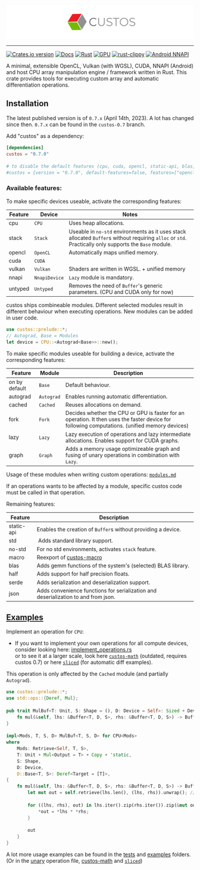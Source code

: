 ![custos logo](assets/custos.png)

<hr/>

[![Crates.io version](https://img.shields.io/crates/v/custos.svg)](https://crates.io/crates/custos)
[![Docs](https://docs.rs/custos/badge.svg?version=0.7.0)](https://docs.rs/custos/0.7.0/custos/)
[![Rust](https://github.com/elftausend/custos/actions/workflows/rust.yml/badge.svg)](https://github.com/elftausend/custos/actions/workflows/rust.yml)
[![GPU](https://github.com/elftausend/custos/actions/workflows/gpu.yml/badge.svg)](https://github.com/elftausend/custos/actions/workflows/gpu.yml)
[![rust-clippy](https://github.com/elftausend/custos/actions/workflows/rust-clippy.yml/badge.svg)](https://github.com/elftausend/custos/actions/workflows/rust-clippy.yml)
[![Android NNAPI](https://github.com/elftausend/custos/actions/workflows/android.yml/badge.svg)](https://github.com/elftausend/custos/actions/workflows/android.yml)

A minimal, extensible OpenCL, Vulkan (with WGSL), CUDA, NNAPI (Android) and host CPU array manipulation engine / framework written in Rust. 
This crate provides tools for executing custom array and automatic differentiation operations.<br>


## Installation

The latest published version is of `0.7.x` (April 14th, 2023). A lot has changed since then. `0.7.x` can be found in the `custos-0.7` branch.

Add "custos" as a dependency:
```toml
[dependencies]
custos = "0.7.0"

# to disable the default features (cpu, cuda, opencl, static-api, blas, macro) and use an own set of features:
#custos = {version = "0.7.0", default-features=false, features=["opencl", "blas"]}
```

### Available features: 

To make specific devices useable, activate the corresponding features:

Feature | Device | Notes
--- | --- | ---
cpu | `CPU` | Uses heap allocations.
stack | `Stack` | Useable in `no-std` environments as it uses stack allocated `Buffer`s without requiring `alloc` or `std`. Practically only supports the `Base` module.
opencl | `OpenCL` | Automatically maps unified memory. 
cuda | `CUDA` |
vulkan | `Vulkan` | Shaders are written in WGSL. + unified memory
nnapi | `NnapiDevice` | `Lazy` module is mandatory.
untyped | `Untyped` | Removes the need of `Buffer`'s generic parameters. (CPU and CUDA only for now)

custos ships combineable modules. Different selected modules result in different behaviour when executing operations.
New modules can be added in user code.
```rust
use custos::prelude::*; 
// Autograd, Base = Modules
let device = CPU::<Autograd<Base>>::new();
```
To make specific modules useable for building a device, activate the corresponding features:

Feature | Module | Description
--- | --- | ---
on by default | `Base` | Default behaviour.
autograd | `Autograd` | Enables running automatic differentiation.
cached | `Cached` | Reuses allocations on demand.
fork | `Fork` | Decides whether the CPU or GPU is faster for an operation. It then uses the faster device for following computations. (unified memory devices)
lazy | `Lazy` | Lazy execution of operations and lazy intermediate allocations. Enables support for CUDA graphs.
graph | `Graph` | Adds a memory usage optimizeable graph and fusing of unary operations in combination with `Lazy`.

Usage of these modules when writing custom operations: [`modules.md`](modules.md)

If an operations wants to be affected by a module, specific custos code must be called in that operation.

Remaining features: 

Feature | Description
--- | --- 
static-api | Enables the creation of `Buffer`s without providing a device.
std | Adds standard library support.
no-std | For no std environments, activates `stack` feature.
macro | Reexport of [custos-macro]
blas | Adds gemm functions of the system's (selected) BLAS library.
half | Adds support for half precision floats.
serde | Adds serialization and deserialization support.
json | Adds convenience functions for serialization and deserialization to and from json.

[custos-macro]: https://github.com/elftausend/custos-macro

## [Examples]


[examples]: https://github.com/elftausend/custos/tree/main/examples
[unary]: https://github.com/elftausend/custos/blob/main/src/unary.rs

Implement an operation for `CPU`:<br>
- If you want to implement your own operations for all compute devices, consider looking here: [implement_operations.rs](examples/implement_operations.rs)<br>
or to see it at a larger scale, look here [`custos-math`](https://github.com/elftausend/custos-math) (outdated, requires custos 0.7) or here [`sliced`](https://github.com/elftausend/sliced) (for automatic diff examples).

This operation is only affected by the `Cached` module (and partially `Autograd`).

```rust
use custos::prelude::*;
use std::ops::{Deref, Mul};

pub trait MulBuf<T: Unit, S: Shape = (), D: Device = Self>: Sized + Device {
    fn mul(&self, lhs: &Buffer<T, D, S>, rhs: &Buffer<T, D, S>) -> Buffer<T, Self, S>;
}

impl<Mods, T, S, D> MulBuf<T, S, D> for CPU<Mods>
where
    Mods: Retrieve<Self, T, S>,
    T: Unit + Mul<Output = T> + Copy + 'static,
    S: Shape,
    D: Device,
    D::Base<T, S>: Deref<Target = [T]>,
{
    fn mul(&self, lhs: &Buffer<T, D, S>, rhs: &Buffer<T, D, S>) -> Buffer<T, Self, S> {
        let mut out = self.retrieve(lhs.len(), (lhs, rhs)).unwrap(); // unwrap or return error (update trait)

        for ((lhs, rhs), out) in lhs.iter().zip(rhs.iter()).zip(&mut out) {
            *out = *lhs * *rhs;
        }

        out
    }
}
```

A lot more usage examples can be found in the [tests] and [examples] folders.
(Or in the [unary] operation file, [custos-math](https://github.com/elftausend/custos-math) and [`sliced`](https://github.com/elftausend/sliced))

[tests]: https://github.com/elftausend/custos/tree/main/tests